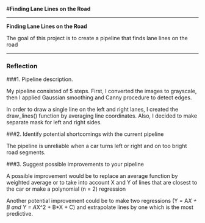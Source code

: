 #**Finding Lane Lines on the Road** 

---

**Finding Lane Lines on the Road**

The goal of this project is to create a pipeline that finds lane lines on the road

[//]: # (Image References)

[image1]: ./examples/grayscale.jpg "Grayscale"

---

### Reflection

###1. Pipeline description.

My pipeline consisted of 5 steps. First, I converted the images to grayscale, then I applied Gaussian smoothing and Canny procedure to detect edges.

In order to draw a single line on the left and right lanes, I created the draw_lines() function by averaging line coordinates. Also, I decided to make separate mask for left and right sides.


###2. Identify potential shortcomings with the current pipeline

The pipeline is unreliable when a car turns left or right and on too bright road segments.


###3. Suggest possible improvements to your pipeline

A possible improvement would be to replace an average function by weighted average or to take into account X and Y of lines that are closest to the car or make a polynomial (n = 2) regression 

Another potential improvement could be to make two regressions (Y = A*X + B and Y = A*X^2 + B*X + C) and extrapolate lines by one which is the most predictive.